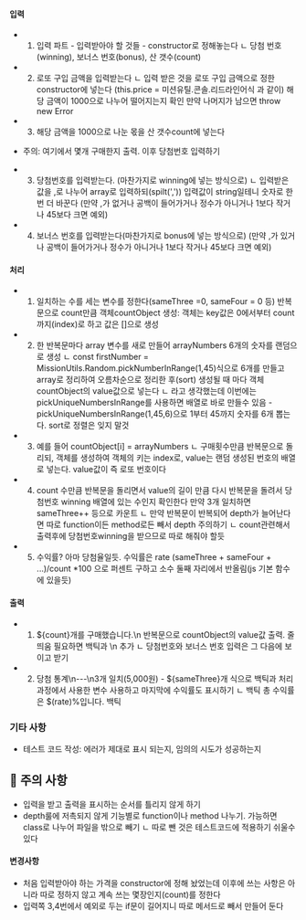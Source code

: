 #### 입력

- 1. 입력 파트 - 입력받아야 할 것들 - constructor로 정해놓는다
ㄴ 당첨 번호(winning), 보너스 번호(bonus), 산 갯수(count)
- 2. 로또 구입 금액을 입력받는다
ㄴ 입력 받은 것을 로또 구입 금액으로 정한 constructor에 넣는다
(this.price = 미션유틸.콘솔.리드라인어식 과 같이)
해당 금액이 1000으로 나누어 떨어지는지 확인 만약 나머지가 남으면 throw new Error
- 3. 해당 금액을 1000으로 나눈 몫을 산 갯수count에 넣는다

- 주의: 여기에서 몇개 구매한지 출력. 이후 당첨번호 입력하기

- 3. 당첨번호를 입력받는다. (마찬가지로 winning에 넣는 방식으로)
ㄴ 입력받은 값을 ,로 나누어 array로 입력하되(spilt(',')) 입력값이 string일테니 숫자로 한번 더 바꾼다
(만약 ,가 없거나 공백이 들어가거나 정수가 아니거나 1보다 작거나 45보다 크면 예외)
- 4. 보너스 번호를 입력받는다(마찬가지로 bonus에 넣는 방식으로)
(만약 ,가 있거나 공백이 들어가거나 정수가 아니거나 1보다 작거나 45보다 크면 예외)

#### 처리
- 1. 일치하는 수를 세는 변수를 정한다(sameThree =0, sameFour = 0 등)
반복문으로 count만큼 객체countObject 생성: 객체는 key값은 0에서부터 count까지(index)로 하고 값은 []으로 생성
- 2. 한 반복문마다 array 변수를 새로 만들어 arrayNumbers 6개의 숫자를 랜덤으로 생성
ㄴ const firstNumber = MissionUtils.Random.pickNumberInRange(1,45)식으로 6개를 만들고 array로 정리하여 오름차순으로 정리한 후(sort) 생성될 때 마다 객체countObject의 value값으로 넣는다
ㄴ 라고 생각했는데 이번에는 pickUniqueNumbersInRange를 사용하면 배열로 바로 만들수 있음 - pickUniqueNumbersInRange(1,45,6)으로 1부터 45까지 숫자를 6개 뽑는다. sort로 정렬은 잊지 말것
- 3. 예를 들어 countObject[i] = arrayNumbers
ㄴ 구매횟수만큼 반복문으로 돌리되, 객체를 생성하여 객체의 키는 index로, value는 랜덤 생성된 번호의 배열로 넣는다. value값이 즉 로또 번호이다


- 4. count 수만큼 반복문을 돌리면서 value의 길이 만큼 다시 반복문을 돌려서 당첨번호 winning 배열에 있는 수인지 확인한다 만약 3개 일치하면 sameThree++ 등으로 카운트
ㄴ 만약 반복문이 반복되어 depth가 늘어난다면 따로 function이든 method로든 빼서 depth 주의하기
ㄴ count관련해서 출력후에 당첨번호winning을 받으므로 따로 해줘야 할듯
 - 5. 수익률? 아마 당첨율일듯. 수익률은 rate (sameThree + sameFour + ...)/count *100 으로 퍼센트 구하고 소수 둘째 자리에서 반올림(js 기본 함수에 있을듯)

#### 출력
- 1. ${count}개를 구매했습니다.\n 반복문으로 countObject의 value값 출력. 줄 띄움 필요하면 백틱과 \n 추가
ㄴ 당첨번호와 보너스 번호 입력은 그 다음에 보이고 받기
- 2. 당첨 통계\n---\n3개 일치(5,000원) - ${sameThree}개 식으로 백틱과 처리과정에서 사용한 변수 사용하고 마지막에 수익률도 표시하기
ㄴ 백틱 총 수익률은 $(rate)%입니다. 백틱

### 기타 사항
- 테스트 코드 작성: 에러가 제대로 표시 되는지, 임의의 시도가 성공하는지

## 🚨 주의 사항

- 입력을 받고 출력을 표시하는 순서를 틀리지 않게 하기
- depth룰에 저촉되지 않게 기능별로 function이나 method 나누기. 가능하면 class로 나누어 파일을 밖으로 빼기
ㄴ 따로 뺀 것은 테스트코드에 적용하기 쉬울수 있다

#### 변경사항
- 처음 입력받아야 하는 가격을 constructor에 정해 놨었는데 이후에 쓰는 사항은 아니라 따로 정하지 않고 계속 쓰는 몇장인지(count)를 정한다
- 입력쪽 3,4번에서 예외로 두는 if문이 길어지니 따로 메서드로 빼서 만들어 둔다